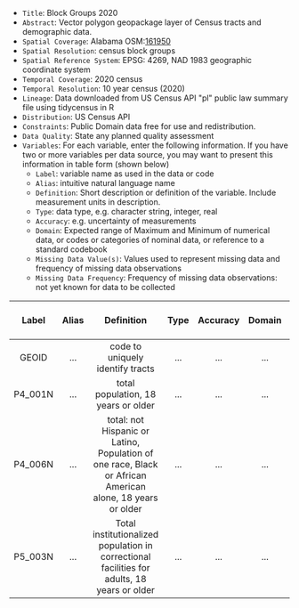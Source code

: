 - `Title`: Block Groups 2020
- `Abstract`: Vector polygon geopackage layer of Census tracts and demographic data.
- `Spatial Coverage`: Alabama OSM:[161950](https://www.openstreetmap.org/relation/161950)
- `Spatial Resolution`: census block groups
- `Spatial Reference System`: EPSG: 4269, NAD 1983 geographic coordinate system
- `Temporal Coverage`: 2020 census
- `Temporal Resolution`: 10 year census (2020)
- `Lineage`: Data downloaded from US Census API "pl" public law summary file using tidycensus in R
- `Distribution`: US Census API
- `Constraints`: Public Domain data free for use and redistribution.
- `Data Quality`: State any planned quality assessment
- `Variables`: For each variable, enter the following information. If you have two or more variables per data source, you may want to present this information in table form (shown below)
  - `Label`: variable name as used in the data or code
  - `Alias`: intuitive natural language name
  - `Definition`: Short description or definition of the variable. Include measurement units in description.
  - `Type`: data type, e.g. character string, integer, real
  - `Accuracy`: e.g. uncertainty of measurements
  - `Domain`: Expected range of Maximum and Minimum of numerical data, or codes or categories of nominal data, or reference to a standard codebook
  - `Missing Data Value(s)`: Values used to represent missing data and frequency of missing data observations
  - `Missing Data Frequency`: Frequency of missing data observations: not yet known for data to be collected

| Label | Alias | Definition | Type | Accuracy | Domain | Missing Data Value(s) | Missing Data Frequency |
| :--: | :--: | :--: | :--: | :--: | :--: | :--: | :--: |
| GEOID | ... | code to uniquely identify tracts | ... | ... | ... | ... | ... |
| P4_001N | ... | total population, 18 years or older | ... | ... | ... | ... | ... |
| P4_006N | ... | total: not Hispanic or Latino, Population of one race, Black or African American alone, 18 years or older | ... | ... | ... | ... | ... |
| P5_003N | ... | Total institutionalized population in correctional facilities for adults, 18 years or older | ... | ... | ... | ... | ... |